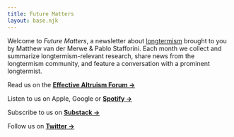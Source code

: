 ```yaml
---
title: Future Matters
layout: base.njk
---
```


Welcome to *Future Matters*, a newsletter about [longtermism](https://longtermism.com/) brought to you by Matthew van der Merwe & Pablo Stafforini. Each month we collect and summarize longtermism-relevant research, share news from the longtermism community, and feature a conversation with a prominent longtermist.

Read us on the **[Effective Altruism Forum &rarr;](https://forum.effectivealtruism.org/s/Y7rCDmxRbrrKBT9Bo)**

Listen to us on Apple, Google or **[Spotify &rarr;](https://open.spotify.com/show/0BqnSL1oa9XBhhE3zh8rbo)**

Subscribe to us on **[Substack &rarr;](https://futurematters.substack.com/)**

Follow us on **[Twitter &rarr;](https://twitter.com/FutureMatters_)**